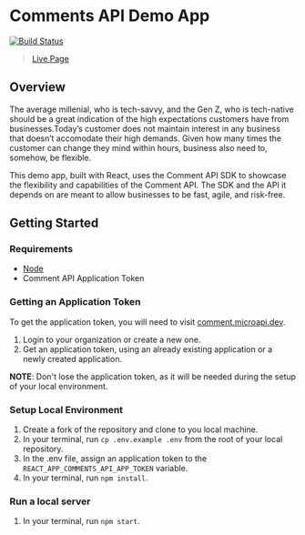# Comments API Demo App

[![Build Status](https://travis-ci.org/microapidev/comment-microapi-demo.svg?branch=develop)](https://travis-ci.org/microapidev/comment-microapi-demo)

> [Live Page](https://microapidev.github.io/comment-microapi-demo/)

## Overview

The average millenial, who is tech-savvy, and the Gen Z, who is tech-native should be a great indication of the high expectations customers have from businesses.Today’s customer does not maintain interest in any business that doesn’t accomodate their high demands. Given how many times the customer can change they mind within hours, business also need to, somehow, be flexible.

This demo app, built with React, uses the Comment API SDK to showcase the flexibility and capabilities of the Comment API. The SDK and the API it depends on are meant to allow businesses to be fast, agile, and risk-free.

## Getting Started

### Requirements

- [Node](https://nodejs.org/en/download/)
- Comment API Application Token

### Getting an Application Token

To get the application token, you will need to visit [comment.microapi.dev](https://comment.microapi.dev).

1. Login to your organization or create a new one.
2. Get an application token, using an already existing application or a newly created application.

**NOTE**: Don't lose the application token, as it will be needed during the setup of your local environment.

### Setup Local Environment

1. Create a fork of the repository and clone to you local machine.
2. In your terminal, run `cp .env.example .env` from the root of your local repository.
3. In the .env file, assign an application token to the `REACT_APP_COMMENTS_API_APP_TOKEN` variable.
4. In your terminal, run `npm install`.

### Run a local server

1. In your terminal, run `npm start`.
